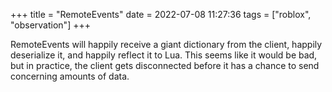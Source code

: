 +++
title = "RemoteEvents"
date = 2022-07-08 11:27:36
tags = ["roblox", "observation"]
+++

RemoteEvents will happily receive a giant dictionary from the client, happily
deserialize it, and happily reflect it to Lua. This seems like it would be bad,
but in practice, the client gets disconnected before it has a chance to send
concerning amounts of data.
